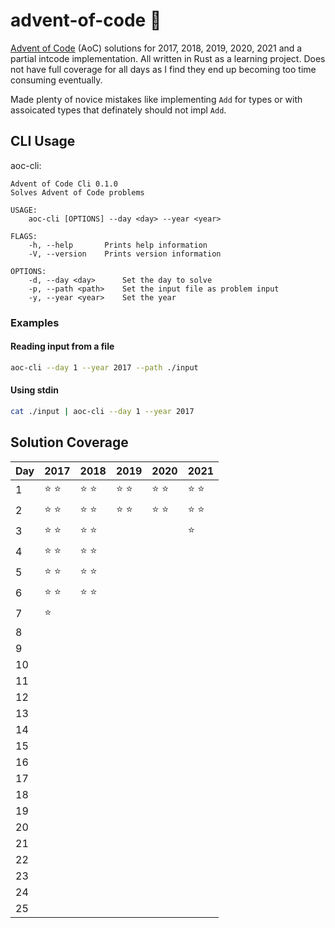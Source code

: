 # advent-of-code 🎄

[Advent of Code](https://adventofcode.com) (AoC) solutions for 2017, 2018, 2019,
2020, 2021 and a partial intcode implementation. All written in Rust as a learning
project. Does not have full coverage for all days as I find they end up becoming
too time consuming eventually. 

Made plenty of novice mistakes like implementing `Add`
for types or with assoicated types that definately should not impl `Add`.

## CLI Usage

aoc-cli:

```
Advent of Code Cli 0.1.0
Solves Advent of Code problems

USAGE:
    aoc-cli [OPTIONS] --day <day> --year <year>

FLAGS:
    -h, --help       Prints help information
    -V, --version    Prints version information

OPTIONS:
    -d, --day <day>      Set the day to solve
    -p, --path <path>    Set the input file as problem input
    -y, --year <year>    Set the year
```

### Examples

#### Reading input from a file

```sh
aoc-cli --day 1 --year 2017 --path ./input
```

#### Using stdin

```sh
cat ./input | aoc-cli --day 1 --year 2017
```

## Solution Coverage

| Day | 2017          | 2018          | 2019          | 2020          | 2021          |
| --- | ------------- | ------------- | ------------- | ------------- | ------------- |
| 1   | :star: :star: | :star: :star: | :star: :star: | :star: :star: | :star: :star: |
| 2   | :star: :star: | :star: :star: | :star: :star: | :star: :star: | :star: :star: |
| 3   | :star: :star: | :star: :star: |               |               | :star:        |
| 4   | :star: :star: | :star: :star: |               |               |               |
| 5   | :star: :star: | :star: :star: |               |               |               |
| 6   | :star: :star: | :star: :star: |               |               |               |
| 7   | :star:        |               |               |               |               |
| 8   |               |               |               |               |               |
| 9   |               |               |               |               |               |
| 10  |               |               |               |               |               |
| 11  |               |               |               |               |               |
| 12  |               |               |               |               |               |
| 13  |               |               |               |               |               |
| 14  |               |               |               |               |               |
| 15  |               |               |               |               |               |
| 16  |               |               |               |               |               |
| 17  |               |               |               |               |               |
| 18  |               |               |               |               |               |
| 19  |               |               |               |               |               |
| 20  |               |               |               |               |               |
| 21  |               |               |               |               |               |
| 22  |               |               |               |               |               |
| 23  |               |               |               |               |               |
| 24  |               |               |               |               |               |
| 25  |               |               |               |               |               |
